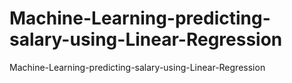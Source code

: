 # Machine-Learning-predicting-salary-using-Linear-Regression
Machine-Learning-predicting-salary-using-Linear-Regression
